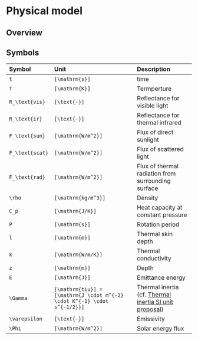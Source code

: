 # Physical model

## Overview



## Symbols

| Symbol | Unit | Description |
| :----- | :--- | :---------- |
| ``t`` | ``[\mathrm{s}]`` | time |
| ``T`` | ``[\mathrm{K}]`` | Termperture |
| ``R_\text{vis}`` | ``[\text{-}]`` | Reflectance for visible light |
| ``R_\text{ir}`` | ``[\text{-}]`` | Reflectance for thermal infrared |
| ``F_\text{sun}`` | ``[\mathrm{W/m^2}]`` | Flux of direct sunlight |
| ``F_\text{scat}`` | ``[\mathrm{W/m^2}]`` | Flux of scattered light |
| ``F_\text{rad}`` | ``[\mathrm{W/m^2}]`` | Flux of thermal radiation from surrounding surface |
| ``\rho`` | ``[\mathrm{kg/m^3}]`` | Density |
| ``C_p`` | ``[\mathrm{J/K}]`` | Heat capacity at constant pressure |
| ``P`` | ``[\mathrm{s}]`` | Rotation period |
| ``l`` | ``[\mathrm{m}]`` | Thermal skin depth |
| ``k`` | ``[\mathrm{W/m/K}]`` | Thermal conductivity |
| ``z`` | ``[\mathrm{m}]`` | Depth |
| ``E`` | ``[\mathrm{J}]`` | Emittance energy |
| ``\Gamma`` | ``[\mathrm{tiu}] = [\mathrm{J \cdot m^{-2} \cdot K^{-1} \cdot s^{-1/2}}]`` | Thermal inertia (cf. [Thermal inertia SI unit proposal](https://nathaniel.putzig.com/research/tiu.html)) |
| ``\varepsilon`` | ``[\text{-}]`` | Emissivity |
| ``\Phi`` | ``[\mathrm{W/m^2}]`` | Solar energy flux |
